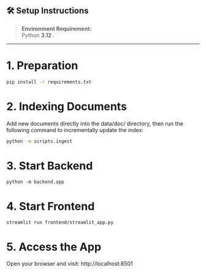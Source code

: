 ## 🛠️ Setup Instructions

> **Environment Requirement:**  
> Python **3.12** .

---

#  1.  Preparation
```bash
pip install -r requirements.txt
```

# 2. Indexing Documents
Add new documents directly into the data/doc/ directory, then run the following command to incrementally update the index:
```bash
python -m scripts.ingest
```

# 3. Start Backend
```pyhton
python -m backend.app
```

# 4. Start Frontend
```pyhton
streamlit run frontend/streamlit_app.py
```

# 5. Access the App    
Open your browser and visit: http://localhost:8501

